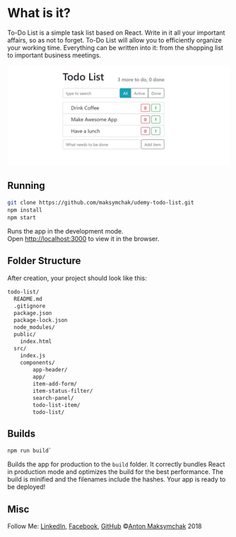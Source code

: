 
# What is it?

To-Do List is a simple task list based on React. Write in it all your important affairs, so as not to forget. To-Do List will allow you to efficiently organize your working time. Everything can be written into it: from the shopping list to important business meetings.

![To-Do List](assets/readme_1.png)


## Running
```bash
git clone https://github.com/maksymchak/udemy-todo-list.git
npm install
npm start
```
Runs the app in the development mode.  
Open [http://localhost:3000](http://localhost:3000/) to view it in the browser.

## Folder Structure
After creation, your project should look like this:
```
todo-list/
  README.md
  .gitignore
  package.json
  package-lock.json
  node_modules/
  public/
    index.html
  src/
    index.js
	components/
		app-header/
		app/
		item-add-form/
		item-status-filter/
		search-panel/
		todo-list-item/
		todo-list/
```
## Builds
```bash
npm run build`
```
Builds the app for production to the `build` folder.
It correctly bundles React in production mode and optimizes the build for the best performance.
The build is minified and the filenames include the hashes.
Your app is ready to be deployed!

## Misc
Follow Me: [LinkedIn](https://www.linkedin.com/in/anton-maksymchak/), [Facebook](https://www.facebook.com/Anton.Maksymchak), [GitHub](https://github.com/maksymchak)
©[Anton Maksymchak](https://github.com/maksymchak) 2018